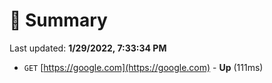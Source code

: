 # 📖 Summary
Last updated: **1/29/2022, 7:33:34 PM**

- `GET` [https://google.com](https://google.com) - **Up** (111ms)
